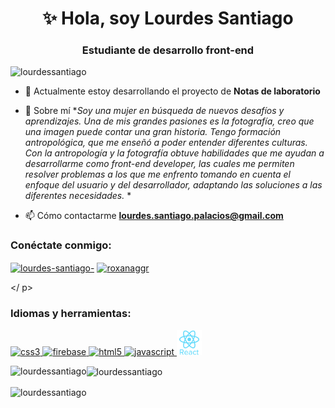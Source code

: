  <h1 align="center">✨ Hola, soy Lourdes Santiago</h1>
<h3 align="center">Estudiante de desarrollo front-end</h3>

<p align="left"> <img src="https ://komarev.com/ghpvc/?username=lourdessantiago&label=Profile%20views&color=0e75b6&style=flat" alt="lourdessantiago" /> </p>

- 🔭 Actualmente estoy desarrollando el proyecto de **Notas de laboratorio**

- 💬 Sobre mí **Soy una mujer en búsqueda de nuevos desafíos y aprendizajes. Una de mis grandes pasiones es la fotografía, creo que una imagen puede contar una gran historia. Tengo formación antropológica, que me enseñó a poder entender diferentes culturas. Con la antropología y la fotografía obtuve habilidades que me ayudan a desarrollarme como front-end developer, las cuales me permiten resolver problemas a los que me enfrento tomando en cuenta el enfoque del usuario y del desarrollador, adaptando las soluciones a las diferentes necesidades.* *

- 📫 Cómo contactarme **lourdes.santiago.palacios@gmail.com**

<h3 align="left">Conéctate conmigo:</h3>
<p align="left">
<a href="https://linkedin.com/in/lourdes-santiago-" target="blank"><img align="center" src="https://raw.githubusercontent.com/rahuldkjain/github- profile-readme-generator/master/src/images/icons/Social/linked-in-alt.svg" alt="lourdes-santiago-" height="30" width="40" /></a> <a href="mailto:lourdes.santiago.palacios@gmail.com" target="blank"><img align="center" src="https://upload.wikimedia.org/wikipedia/commons/thumb/7/7e/Gmail_icon_%282020%29.svg/2560px-Gmail_icon_%282020%29.svg.png" alt="roxanaggr" height="30" width="40" /></a>

</ p>

<h3 align="left">Idiomas y herramientas:</h3>
<p align="left"> <a href="https://www.w3schools.com/css/" target="_blank" rel="noreferrer"> <img src="https://raw.githubusercontent. com/devicons/devicon/master/icons/css3/css3-original-wordmark.svg" alt="css3" width="40" height="40"/> </a> <a href="https:// firebase.google.com/" target="_blank" rel="noreferrer"> <img src="https://www.vectorlogo.zone/logos/firebase/firebase-icon.svg" alt="firebase" width= "40" height="40"/> </a> <a href="https://www.w3.org/html/" target="_blank" rel="noreferrer"> <img src="https: //crudo.githubusercontent.com/devicons/devicon/master/icons/html5/html5-original-wordmark.svg" alt="html5" width="40" height="40"/> </a> <a href="https: //developer.mozilla.org/en-US/docs/Web/JavaScript" target="_blank" rel="noreferrer"> <img src="https://raw.githubusercontent.com/devicons/devicon/master/ iconos/javascript/javascript-original.svg" alt="javascript" width="40" height="40"/> </a> <a href="https://reactjs.org/" target="_blank" rel="noreferrer"> <img src="https://raw.githubusercontent.com/devicons/devicon/master/icons/react/react-original-wordmark.svg" alt="react" width="40"altura="40"/> </a> </p>

<p><img align="left" src="https://github-readme-stats.vercel.app/api/top-langs?username=lourdessantiago&show_icons=true&locale=en&layout=compact" alt="lourdessantiago" /> </p>

<p> <img align="center" src="https://github-readme-stats.vercel.app/api?username=lourdessantiago&show_icons=true&locale=en" alt="lourdessantiago" /> </p>

<p><img align="center" src="https://github-readme-streak-stats.herokuapp.com/?user=lourdessantiago&" alt="lourdessantiago" /></p>
 
 
 
 
 
 
 
 
 
 
 
 
 
 
 
 
 
 
 
 


